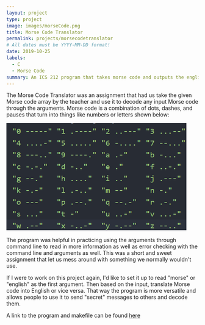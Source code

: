 ```yaml
---
layout: project
type: project
image: images/morseCode.png
title: Morse Code Translator
permalink: projects/morsecodetranslator
# All dates must be YYYY-MM-DD format!
date: 2019-10-25
labels:
  - C
  - Morse Code
summary: An ICS 212 program that takes morse code and outputs the english translation to the user.
---
```


The Morse Code Translator was an assignment that had us take the given Morse code array by the teacher and use it to decode any input Morse code through the arguments. Morse code is a combination of dots, dashes, and pauses that turn into things like numbers or letters shown below:

<div class="ui medium rounded images">
  <img class="ui image" src="../images/morse.png">
</div>

The program was helpful in practicing using the arguments through command line to read in more information as well as error checking with the command line and arguments as well. This was a short and sweet assignment that let us mess around with something we normally wouldn't use.

If I were to work on this project again, I'd like to set it up to read "morse" or "english" as the first argument. Then based on the input, translate Morse code into English or vice versa. That way the program is more versatile and allows people to use it to send "secret" messages to others and decode them.

A link to the program and makefile can be found [here](http://bit.ly/37kVkfr)
